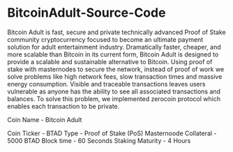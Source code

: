 # BitcoinAdult-Source-Code

Bitcoin Adult is fast, secure and private technically advanced Proof of Stake community cryptocurrency focused to become an ultimate payment solution for adult entertainment industry. Dramatically faster, cheaper, and more scalable than Bitcoin in its current form, Bitcoin Adult is designed to provide a scalable and sustainable alternative to Bitcoin. Using proof of stake with masternodes to secure the network, instead of proof of work we solve problems like high network fees, slow transaction times and massive energy consumption. Visible and traceable transactions leaves users vulnerable as anyone has the ability to see all associated transactions and balances. To solve this problem, we implemented zerocoin protocol which enables each transaction to be private.



Coin Name - Bitcoin Adult


Coin Ticker - BTAD
Type - Proof of Stake (PoS)
Masternoode Collateral - 5000 BTAD
Block time - 60 Seconds
Staking Maturity - 4 Hours
